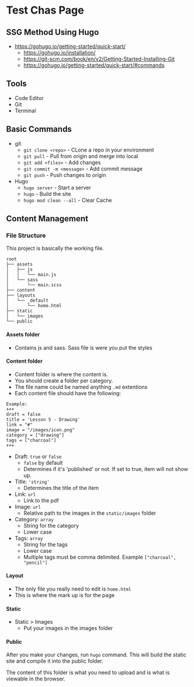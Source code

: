 # Test Chas Page

## SSG Method Using Hugo

- https://gohugo.io/getting-started/quick-start/
  - https://gohugo.io/installation/
  - https://git-scm.com/book/en/v2/Getting-Started-Installing-Git
  - https://gohugo.io/getting-started/quick-start/#commands
    
## Tools

- Code Editor
- Git
- Terminal

## Basic Commands

- git
  - `git clone <repo>` - CLone a repo in your environment
  - `git pull` - Pull from origin and merge into local
  - `git add <files>` - Add changes
  - `git commit -m <message>` - Add commit message
  - `git push` - Push changes to origin
- Hugo
  - `hugo server` - Start a server
  - `hugo` - Build the site
  - `hugo mod clean --all` - Clear Cache


## Content Management

### File Structure

This project is basically the working file.

```
root
├── assets
│   ├── js
│   │   └── main.js
│   └── sass
│       └── main.scss
├── content
├── layouts
│   └── _default
│       └── home.html
├── static
│   └── images
└── public
```

#### Assets folder 

- Contains js and sass. Sass file is were you put the styles

#### Content folder

- Content folder is where the content is. 
- You should create a folder per category.
- The file name could be named anything `.md` extentions
- Each content file should have the following:
  
```
Example:
+++
draft = false
title = 'Lesson 5 - Drawing'
link = "#"
image = "/images/icon.png"
category = ["drawing"]
tags = ["charcoal"]
+++
```

- Draft: `true` or `false`
  - `false` by default
  - Determines if it's 'published' or not. If set to true, item will not show up.
- Title: `'string'`
  - Determines the title of the item
- Link:  `url`
  - Link to the pdf
- Image: `url`
  - Relative path to the images in the `static/images` folder
- Category: `array`
  - String for the category
  - Lower case
- Tags: `array`
  - String for the tags
  - Lower case
  - Multiple tags must be comma delimited. Example `["charcoal", "pencil"]`

#### Layout 

- The only file you really need to edit is `home.html`
- This is where the mark up is for the page

#### Static

- Static >  Images 
  - Put your images in the images folder

#### Public

After you make your changes, run `hugo` command. This will build the static site and compile it into the public folder.

The content of this folder is what you need to upload and is what is viewable in the browser.

